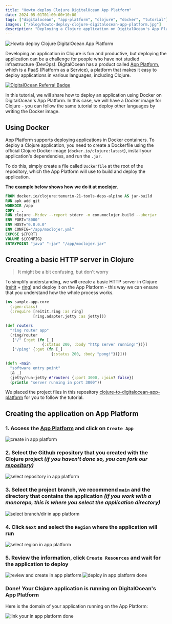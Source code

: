 ```yaml
---
title: "Howto deploy Clojure DigitalOcean App Platform"
date: 2024-05-01T01:00:00+10:00
tags: ["digitalocean", "app-platform", "clojure", "docker", "tutorial"]
images: ["/blog/howto-deploy-clojure-digitalocean-app-platform.jpg"]
description: "Deploying a Clojure application on DigitalOcean's App Platform using Docker is easy and fast. Follow this tutorial to deploy your Clojure application."
---
```


![Howto deploy Clojure DigitalOcean App Platform](/blog/howto-deploy-clojure-digitalocean-app-platform.jpg?width=50%)

Developing an application in Clojure is fun and productive, but deploying the application can be a challenge for people who have not studied infrastructure (DevOps). DigitalOcean has a product called [App Platform](https://www.digitalocean.com/products/app-platform/), which is a PaaS (Platform as a Service), a platform that makes it easy to deploy applications in various languages, including Clojure.

[![DigitalOcean Referral Badge](https://web-platforms.sfo2.cdn.digitaloceanspaces.com/WWW/Badge%203.svg)](https://www.digitalocean.com/?refcode=70c384d0d807&utm_campaign=Referral_Invite&utm_medium=Referral_Program&utm_source=badge)

In this tutorial, we will share how to deploy an application using Docker on DigitalOcean's App Platform. In this case, we will have a Docker image for Clojure - you can follow the same tutorial to deploy other languages by writing the Docker image.

## Using Docker

App Platform supports deploying applications in Docker containers. To deploy a Clojure application, you need to create a Dockerfile using the official Clojure Docker image (`docker.io/clojure:latest`), install your application's dependencies, and run the `.jar`.

To do this, simply create a file called `Dockerfile` at the root of the repository, which the App Platform will use to build and deploy the application.

**The example below shows how we do it at [moclojer](https://github.com/moclojer/moclojer)**.

```Dockerfile
FROM docker.io/clojure:temurin-21-tools-deps-alpine AS jar-build
RUN apk add git
WORKDIR /app
COPY . .
RUN clojure -M:dev --report stderr -m com.moclojer.build --uberjar
ENV PORT="8000"
ENV HOST="0.0.0.0"
ENV CONFIG="/app/moclojer.yml"
EXPOSE ${PORT}
VOLUME ${CONFIG}
ENTRYPOINT "java" "-jar" "/app/moclojer.jar"
```

## Creating a basic HTTP server in Clojure

> It might be a bit confusing, but don't worry

To simplify understanding, we will create a basic HTTP server in Clojure ([reitit](https://github.com/metosin/reitit) + [ring](https://github.com/ring-clojure/ring)) and deploy it on the App Platform - this way we can ensure that you understand how the whole process works.

```clojure
(ns sample-app.core
  (:gen-class)
  (:require [reitit.ring :as ring]
            [ring.adapter.jetty :as jetty]))

(def routers
  "ring router app"
  (ring/router
   ["/" {:get (fn [_]
                {:status 200, :body "http server running!"})}]
   ["/ping" {:get (fn [_]
                    {:status 200, :body "pong!"})}]))

(defn -main
  "software entry point"
  [& _]
  (jetty/run-jetty #'routers {:port 3000, :join? false})
  (println "server running in port 3000"))
```

We placed the project files in this repository [clojure-to-digitalocean-app-platform](https://github.com/moclojer/clojure-to-digitalocean-app-platform) for you to follow the tutorial.

## Creating the application on App Platform

### 1. Access the [App Platform](https://cloud.digitalocean.com/apps) and click on `Create App`

![create in app platform](/blog/howto-deploy-clojure-digitalocean-app-platform/step-1.png?width=75%)

### 2. Select the Github repository that you created with the Clojure project *(if you haven't done so, you can fork our [repository](https://github.com/moclojer/clojure-to-digitalocean-app-platform))*

![select repository in app platform](/blog/howto-deploy-clojure-digitalocean-app-platform/step-2.png?width=75%)

### 3. Select the project branch, we recommend `main` and the directory that contains the application *(if you work with a monorepo, this is where you select the application directory)*

![select branch/dir in app platform](/blog/howto-deploy-clojure-digitalocean-app-platform/step-3.png?width=75%)

### 4. Click `Next` and select the `Region` where the application will run

![select region in app platform](/blog/howto-deploy-clojure-digitalocean-app-platform/step-4.png?width=75%)

### 5. Review the information, click `Create Resources` and wait for the application to deploy

![review and create in app platform](/blog/howto-deploy-clojure-digitalocean-app-platform/step-5.png?width=75%)
![deploy in app platform done](/blog/howto-deploy-clojure-digitalocean-app-platform/done.png?width=75%)

### Done! Your Clojure application is running on DigitalOcean's App Platform

Here is the domain of your application running on the App Platform:

![link your in app platform done](/blog/howto-deploy-clojure-digitalocean-app-platform/link.png?width=75%)
